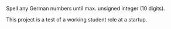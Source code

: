 Spell any German numbers until max. unsigned integer (10 digits).

This project is a test of a working student role at a startup.